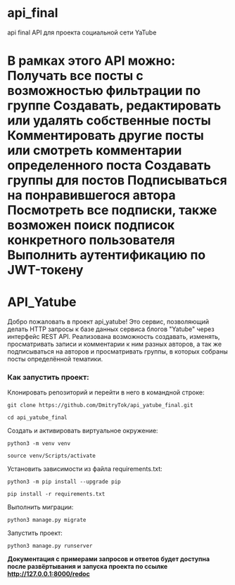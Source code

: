 # api_final
api final
API для проекта социальной сети YaTube

В рамках этого API можно:
Получать все посты с возможностью фильтрации по группе
Создавать, редактировать или удалять собственные посты
Комментировать другие посты или смотреть комментарии определенного поста
Создавать группы для постов
Подписываться на понравившегося автора
Посмотреть все подписки, также возможен поиск подписок конкретного пользователя
Выполнить аутентификацию по JWT-токену
=======
**API_Yatube**
=====


Добро пожаловать в проект api_yatube! Это сервис, позволяющий делать HTTP запросы к базе данных сервиса блогов "Yatube" через интерфейс REST API.
Реализована возможность создавать, изменять, просматривать записи и комментарии к ним разных авторов, а так же подписываться на авторов и просматривать группы, в которых собраны посты определённой тематики.
### Как запустить проект:

Клонировать репозиторий и перейти в него в командной строке:

```
git clone https://github.com/DmitryTok/api_yatube_final.git
```

```
cd api_yatube_final
```

Cоздать и активировать виртуальное окружение:

```
python3 -m venv venv
```

```
source venv/Scripts/activate
```

Установить зависимости из файла requirements.txt:

```
python3 -m pip install --upgrade pip
```

```
pip install -r requirements.txt
```

Выполнить миграции:

```
python3 manage.py migrate
```

Запустить проект:

```
python3 manage.py runserver
```

**Документация с примерами запросов и ответов будет доступна после развёртывания и запуска проекта по ссылке http://127.0.0.1:8000/redoc**
